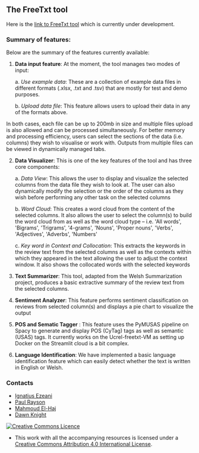 ## The FreeTxt tool

Here is the [link to FreeTxt tool](http://ucrel-freetxt-1.lancs.ac.uk:8501/) which is currently under development. 

### Summary of features:
Below are the summary of the features currently available:
1.	**Data input feature**: At the moment, the tool manages two modes of input:

    a.	_Use example data_: These are a collection of example data files in different formats (.xlsx, .txt and .tsv) that are mostly for test and demo purposes.

    b.	_Upload data file_: This feature allows users to upload their data in any of the formats above.

In both cases, each file can be up to 200mb in size and multiple files upload is also allowed and can be processed simultaneously. For better memory and processing efficiency, users can select the sections of the data (i.e. columns) they wish to visualise or work with. Outputs from multiple files can be viewed in dynamically managed tabs.

2.	**Data Visualizer**: This is one of the key features of the tool and has three core components:
 
    a. _Data View_:  This allows the user to display and visualize the selected columns from the data file they wish to look at. The user can also dynamically modify the selection or the order of the columns as they wish before performing any other task on the selected columns
   
    b.	_Word Cloud_: This creates a word cloud from the content of the selected columns. It also allows the user to select the column(s) to build the word cloud from as well as the word cloud type – i.e. 'All words', 'Bigrams', 'Trigrams', '4-grams', 'Nouns', 'Proper nouns', 'Verbs', 'Adjectives', 'Adverbs', 'Numbers'
   
    c.	_Key word in Context and Collocation_: This extracts the keywords in the review text from the selected columns as well as the contexts within which they appeared in the text allowing the user to adjust the context window. It also shows the collocated words with the selected keywords

3.	**Text Summarizer**: This tool, adapted from the Welsh Summarization project, produces a basic extractive summary of the review text from the selected columns.

4.	**Sentiment Analyzer**: This feature performs sentiment classification on reviews from selected column(s) and displays a pie chart to visualize the output 

5.	**POS and Sematic Tagger** : This feature uses the PyMUSAS pipeline on Spacy to generate and display POS (CyTag) tags as well as semantic (USAS) tags. It currently works on the Ucrel-freetxt-VM as setting up Docker on the Streamlit cloud is a bit complex.

6.	**Language Identification**: We have implemented a basic language identification feature which can easily detect whether the text is written in English or Welsh.

### Contacts
- [Ignatius Ezeani](https://github.com/IgnatiusEzeani)
- [Paul Rayson](https://github.com/perayson)
- [Mahmoud El-Haj](https://github.com/drelhaj)
- [Dawn Knight](https://github.com/DawnKnight-Cardiff)

<a rel="license" href="http://creativecommons.org/licenses/by/4.0/"><img alt="Creative Commons Licence" style="border-width:0" src="https://i.creativecommons.org/l/by/4.0/88x31.png" /></a>
- This work with all the accompanying resources is licensed under a <a rel="license" href="http://creativecommons.org/licenses/by/4.0/">Creative Commons Attribution 4.0 International License</a>.
